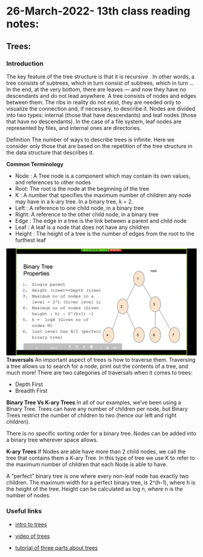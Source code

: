# 26-March-2022- 13th class reading notes:

## Trees:

### **Introduction**

The key feature of the tree structure is that it is recursive . In other words, a tree consists of subtrees, which in turn consist of subtrees, which in turn … In the end, at the very bottom, there are leaves — and now they have no descendants and do not lead anywhere.
A tree consists of nodes and edges between them. The ribs in reality do not exist, they are needed only to visualize the connection and, if necessary, to describe it. Nodes are divided into two types: internal (those that have descendants) and leaf nodes (those that have no descendants). In the case of a file system, leaf nodes are represented by files, and internal ones are directories.

Definition
The number of ways to describe trees is infinite. Here we consider only those that are based on the repetition of the tree structure in the data structure that describes it. 

**Common Terminology**

- Node : A Tree node is a component which may contain its own values, and references to other nodes
- Root: The root is the node at the beginning of the tree
- K : A number that specifies the maximum number of children any node may have in a k-ary tree. In a binary tree, k = 2.
- Left : A reference to one child node, in a binary tree
- Right: A reference to the other child node, in a binary tree
- Edge : The edge in a tree is the link between a parent and child node
- Leaf : A leaf is a node that does not have any children
- Height : The height of a tree is the number of edges from the root to the furthest leaf

![Binary tree](./maxresdefault%20(1).jpg)
**Traversals**
An important aspect of trees is how to traverse them. Traversing a tree allows us to search for a node, print out the contents of a tree, and much more! There are two categories of traversals when it comes to trees:

- Depth First
- Breadth First

**Binary Tree Vs K-ary Trees**
In all of our examples, we’ve been using a Binary Tree. Trees can have any number of children per node, but Binary Trees restrict the number of children to two (hence our left and right children).

There is no specific sorting order for a binary tree. Nodes can be added into a binary tree wherever space allows. 

**K-ary Trees**
If Nodes are able have more than 2 child nodes, we call the tree that contains them a K-ary Tree. In this type of tree we use K to refer to the maximum number of children that each Node is able to have.

A “perfect” binary tree is one where every non-leaf node has exactly two children. The maximum width for a perfect binary tree, is 2^(h-1), where h is the height of the tree. Height can be calculated as log n, where n is the number of nodes.

### Useful links

* [intro to trees](https://medium.com/@iampika/javascript-trees-b8f3b4261c3a)


* [video of trees](https://www.youtube.com/watch?v=qH6yxkw0u78&list=PL2_aWCzGMAwI3W_JlcBbtYTwiQSsOTa6P&index=26)


* [tutorial of three parts about trees](https://www.youtube.com/watch?v=r8drVrKgVZk)